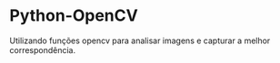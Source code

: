 # Python-OpenCV
Utilizando funções opencv para analisar imagens e capturar a melhor correspondência.
